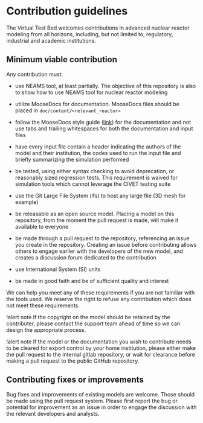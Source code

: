 # Contribution guidelines

The Virtual Test Bed welcomes contributions in advanced nuclear reactor modeling from all horizons,
including, but not limited to, regulatory, industrial and academic institutions.

## Minimum viable contribution

Any contribution must:

- use NEAMS tool, at least partially. The objective of this repository is also to show how to use NEAMS tool for nuclear reactor
  modeling

- utilize MooseDocs for documentation. MooseDocs files should be placed in `doc/content/<relevant_reactor>`

- follow the MooseDocs style guide ([link](https://mooseframework.inl.gov/python/MooseDocs/standards.html)) for the documentation
  and not use tabs and trailing whitespaces for both the documentation and input files

- have every input file contain a header indicating the authors of the model and their institution, the codes used to run
  the input file and briefly summarizing the simulation performed

- be tested, using either syntax checking to avoid deprecation, or reasonably sized regression tests. This
  requirement is waived for simulation tools which cannot leverage the CIVET testing suite

- use the Git Large File System (lfs) to host any large file (3D mesh for example)

- be releasable as an open source model. Placing a model on this repository, from the moment the pull request is made,
  will make it available to everyone

- be made through a pull request to the repository, referencing an issue you create in the repository. Creating an issue before
  contributing allows others to engage earlier with the developers of the new model, and creates a discussion forum
  dedicated to the contribution

- use International System (SI) units

- be made in good faith and be of sufficient quality and interest


We can help you meet any of these requirements if you are not familiar with the tools used.
We reserve the right to refuse any contribution which does not meet these requirements.

!alert note
If the copyright on the model should be retained by the contributer, please contact the support
team ahead of time so we can design the appropriate process.

!alert note
If the model or the documentation you wish to contribute needs to be cleared for export control
by your home institution, please either make the pull request to the internal gitlab repository,
or wait for clearance before making a pull request to the public GitHub repository.

## Contributing fixes or improvements

Bug fixes and improvements of existing models are welcome. Those should be made using the pull request system.
Please first report the bug or potential for improvement as an issue in order to engage the discussion
with the relevant developers and analysts.
